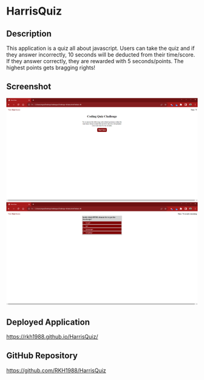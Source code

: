 # HarrisQuiz

## Description
This application is a quiz all about javascript. Users can take the quiz and if they answer incorrectly, 10 seconds will be deducted from their time/score. If they answer correctly, they are rewarded with 5 seconds/points. The highest points gets bragging rights!

## Screenshot
![screenshot 1](/assets/images/screenshot-1.png)
![screenshot 2](/assets/images/screenshot-2.png)

## Deployed Application 
https://rkh1988.github.io/HarrisQuiz/

## GitHub Repository
https://github.com/RKH1988/HarrisQuiz